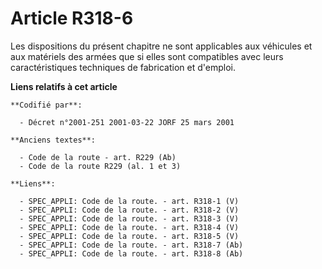 # Article R318-6

Les dispositions du présent chapitre ne sont applicables aux véhicules et aux matériels des armées que si elles sont
compatibles avec leurs caractéristiques techniques de fabrication et d'emploi.

**Liens relatifs à cet article**

	**Codifié par**:

	  - Décret n°2001-251 2001-03-22 JORF 25 mars 2001

	**Anciens textes**:

	  - Code de la route - art. R229 (Ab)
	  - Code de la route R229 (al. 1 et 3)

	**Liens**:

	  - SPEC_APPLI: Code de la route. - art. R318-1 (V)
	  - SPEC_APPLI: Code de la route. - art. R318-2 (V)
	  - SPEC_APPLI: Code de la route. - art. R318-3 (V)
	  - SPEC_APPLI: Code de la route. - art. R318-4 (V)
	  - SPEC_APPLI: Code de la route. - art. R318-5 (V)
	  - SPEC_APPLI: Code de la route. - art. R318-7 (Ab)
	  - SPEC_APPLI: Code de la route. - art. R318-8 (Ab)

